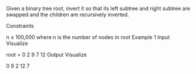 Given a binary tree root, invert it so that its left subtree and right subtree are swapped and the children are recursively inverted.

Constraints

n ≤ 100,000 where n is the number of nodes in root
Example 1
Input
Visualize

root =
0
2
9
7
12
Output
Visualize

0
9
2
12
7

